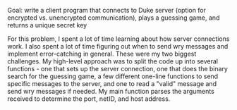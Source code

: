Goal: write a client program that connects to Duke server (option for encrypted vs. unencrypted communication), plays a guessing game, and returns a unique secret key

For this problem, I spent a lot of time learning about how server connections work. I also spent a lot of time figuring out when to send wry messages and implement error-catching in general. These were my two biggest challenges. My high-level approach was to split the code up into several functions - one that sets up the server connection, one that does the binary search for the guessing game, a few different one-line functions to send specific messages to the server, and one to read a "valid" message and send wry messages if needed. My main function parses the arguments received to determine the port, netID, and host address. 
